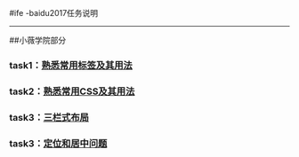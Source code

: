#ife -baidu2017任务说明
***
##小薇学院部分
### task1：[熟悉常用标签及其用法](https://wbin-zhou.github.io/ife-baidu/%E7%99%BE%E5%BA%A6%E5%89%8D%E7%AB%AF%E5%B0%8F%E8%96%87%E5%AD%A6%E9%99%A2/task1/index.html)
### task2：[熟悉常用CSS及其用法](https://wbin-zhou.github.io/ife-baidu/%E7%99%BE%E5%BA%A6%E5%89%8D%E7%AB%AF%E5%B0%8F%E8%96%87%E5%AD%A6%E9%99%A2/task2/index.html)
### task3：[三栏式布局](https://wbin-zhou.github.io/ife-baidu/%E7%99%BE%E5%BA%A6%E5%89%8D%E7%AB%AF%E5%B0%8F%E8%96%87%E5%AD%A6%E9%99%A2/task3/index.html)
### task3：[定位和居中问题](https://wbin-zhou.github.io/ife-baidu/%E7%99%BE%E5%BA%A6%E5%89%8D%E7%AB%AF%E5%B0%8F%E8%96%87%E5%AD%A6%E9%99%A2/task4/index.html)